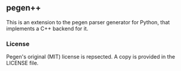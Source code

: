 ## pegen++
This is an extension to the pegen parser generator for Python, that implements a
C++ backend for it.

### License
Pegen's original (MIT) license is repsected. A copy is provided in the LICENSE
file.
